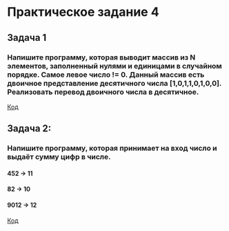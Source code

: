 # Практическое задание 4
## Задача 1
### Напишите программу, которая выводит массив из N элементов, заполненный нулями и единицами в случайном порядке. Самое левое число != 0. Данный массив есть двоичное представление десятичного числа [1,0,1,1,0,1,0,0]. Реализовать перевод двоичного числа в десятичное.

[Код](/Task_1/Program.cs)


## Задача 2:
### Напишите программу, которая принимает на вход число и выдаёт сумму цифр в числе.
#### 452 -> 11
#### 82 -> 10
#### 9012 -> 12

[Код](/Task_2/Program.cs)
